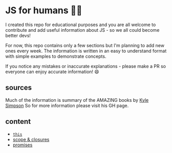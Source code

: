 # JS for humans 👨‍💻

I created this repo for educational purposes and you are all welcome to contribute and add useful information about JS - so we all could become better devs! 

For now, this repo contains only a few sections but I'm planning to add new ones every week. The information is written in an easy to understand format with simple examples to demonstrate concepts.  

If you notice any mistakes or inaccurate explanations - please make a PR so everyone can enjoy accurate information! :smile: 

## sources 
Much of the information is summary of the AMAZING books by [Kyle Simpson](https://github.com/getify) So for more information please visit his GH page. 

## content

* [`this`](lib/this.md) 
* [scope & closures](lib/scopeNclosures.md)
* [promises](lib/promises.md)